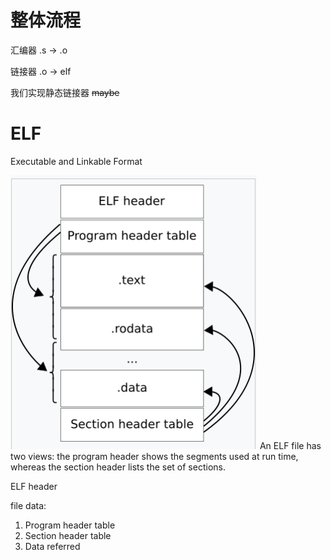 # 整体流程

汇编器 .s -> .o 

链接器 .o -> elf

我们实现静态链接器 ~~maybe~~



# ELF

Executable and Linkable Format

![alt text](img/ELF_structure.png)
An ELF file has two views: the program header shows the segments used at run time, whereas the section header lists the set of sections.

ELF header

file data:
1. Program header table
2. Section header table
3. Data referred